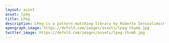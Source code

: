 ```yaml
---
layout: asset
asset: lpeg
title: LPeg
description: LPeg is a pattern-matching library by Roberto Ierusalimschy based on Parsing Expression Grammars (PEGs).
opengraph_image: https://defold.com/images/assets/lpeg-thumb.jpg
twitter_image: https://defold.com/images/assets/lpeg-thumb.jpg
---
```

